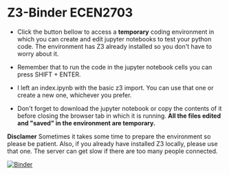 # Z3-Binder ECEN2703

* Click the button bellow to access a **temporary** coding environment in which you can create and edit jupyter notebooks to test your python code. The environment has Z3 already installed so you don't have to worry about it. 

* Remember that to run the code in the jupyter notebook cells you can press SHIFT + ENTER. 

* I left an index.ipynb with the basic z3 import. You can use that one or create a new one, whichever you prefer.


* Don't forget to download the jupyter notebook or copy the contents of it before closing the browser tab in which it is running. **All the files edited and "saved" in the environment are temporary.**


**Disclamer** Sometimes it takes some time to prepare the environment so please be patient. Also, if you already have installed Z3 locally, please use that one. The server can get slow if there are too many people connected.

[![Binder](https://mybinder.org/badge_logo.svg)](https://mybinder.org/v2/gh/deot95/Z3-Binder-ECEN2703/master)
